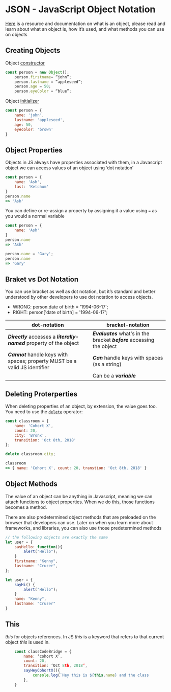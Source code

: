 # JSON - JavaScript Object Notation
[Here](https://developer.mozilla.org/en-US/docs/Web/JavaScript/Reference/Global_Objects/Object) is a resource and documentation on what is an object, please read and learn about what an object is, how it’s used, and what methods you can use on objects

## Creating Objects
Object [constructor](https://developer.mozilla.org/en-US/docs/Web/JavaScript/Reference/Global_Objects/Object) 

```javascript
const person = new Object();
    person.firstname= “john”; 
    person.lastname = “appleseed”; 
    person.age = 50; 
    person.eyeColor = “blue”;
```
Object [initializer](https://developer.mozilla.org/en-US/docs/Web/JavaScript/Reference/Operators/Object_initializer)

```javascript
const person = {
    name: 'john', 
    lastname: 'appleseed', 
    age: 50, 
    eyecolor: 'brown'
}
```
## Object Properties 
Objects in JS always have properties associated with them, in a Javascript object we can access values of an object using ‘dot notation’

```javascript
const person = {
    name: 'Ash', 
    last: 'Ketchum'
}
person.name
=> 'Ash'
```
You can define or re-assign a property by assigning it a value using `=` as you would a normal variable

```javascript
const person = {
    name: 'Ash'
}
person.name
=> 'Ash'

person.name = 'Gary'; 
person.name 
=> 'Gary'
```

## Braket vs Dot Notation
You can use bracket as well as dot notation, but it’s standard and better understood by other developers to use dot notation to access objects. 


* WRONG: person.date of birth = '1994-06-17'; 
* RIGHT: person['date of birth] = '1994-06-17'; 


|dot-notation| bracket-notation|
|---|---|
|***Directly*** accesses a ***literally-named*** property of the object| ***Evaluates*** what's in the bracket ***before*** accessing the object|
| ***Cannot*** handle keys with spaces; property MUST be a valid JS identifier | ***Can*** handle keys with spaces (as a string)|
||Can be a ***variable***|

## Deleting Proterperties 
When deleting properties of an object, by extension, the value goes too. You need to use the [`delete`](https://developer.mozilla.org/en-US/docs/Web/JavaScript/Reference/Operators/delete) operator:

```javascript
const classroom = {
    name: 'Cohort X', 
    count: 20, 
    city: 'Bronx', 
    transition: 'Oct 8th, 2018'
}; 

delete classroom.city; 

classroom
=> { name: 'Cohort X', count: 20, transtion: 'Oct 8th, 2018' }
```
## Object Methods

The value of an object can be anything in Javascript, meaning we can attach functions to 	object properties. When we do this, those functions becomes a method. 

There are also predetermined object methods that are preloaded on the browser that developers can use. Later on when you learn more about frameworks, and libraries, you can also use those predetermined methods

```javascript
// the following objects are exactly the same
let user = {
    sayHello: function(){
        alert("Hello"); 
    }
    firstname: "Kenny",
    lastname: "Cruzer",
}; 

let user = {
    sayHi() {
        alert("Hello"); 
    }
    name: "Kenny", 
    lastname: "Cruzer"
}
```

## This
*this* for objects references. 
In JS *this* is a keyword that refers to that current object *this* is used in. 

```javascript
	const classCodeBridge = {
		name: ‘cohort X’, 
		count: 20, 
		transition: ‘Oct 8th, 2018’, 
		sayHeyCohortX(){
			console.log(`Hey this is ${this.name} and the class 					transitions to GA on ${this.transition}`)
		},
	}
```